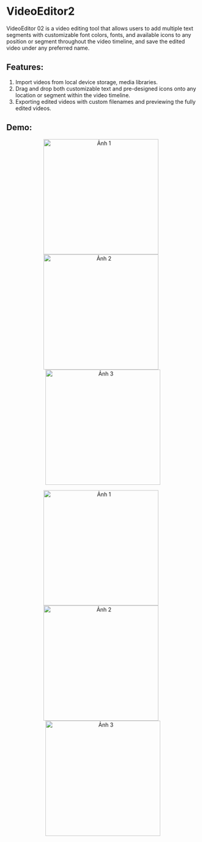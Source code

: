 # **VideoEditor2**
VideoEditor 02 is a video editing tool that allows users to add multiple text segments with customizable font colors, fonts, and available icons to any position or segment throughout the video timeline, and save the edited video under any preferred name.

## Features:
1. Import videos from local device storage, media libraries.
2. Drag and drop both customizable text and pre-designed icons onto any location or segment within the video timeline.
3. Exporting edited videos with custom filenames and previewing the fully edited videos.

## Demo:
<p align="center">
  <img src=https://github.com/santaclose666/VideoEditor2/assets/90021195/9e711798-ac56-4cf2-8e5a-57ecc76cfe44 alt="Ảnh 1" style="display:inline-block; margin-right:10px;" width="300">
  <img src=https://github.com/santaclose666/VideoEditor2/assets/90021195/18127ea9-d387-48dd-b96d-42d4b5ec7b25 alt="Ảnh 2" style="display:inline-block; margin-right:10px;" width="300">
  <img src=https://github.com/santaclose666/VideoEditor2/assets/90021195/7a916d17-7e2d-4d48-a174-57771342c7ef alt="Ảnh 3" style="display:inline-block;" width="300">
</p>

<p align="center">
  <img src=https://github.com/santaclose666/VideoEditor2/assets/90021195/dda21ff6-99e0-4dca-b9ee-1c176b177f06 alt="Ảnh 1" style="display:inline-block; margin-right:10px;" width="300">
  <img src=https://github.com/santaclose666/VideoEditor2/assets/90021195/c73ecc06-ce84-44d1-84e6-1d01681e894c alt="Ảnh 2" style="display:inline-block; margin-right:10px;" width="300">
  <img src=https://github.com/santaclose666/VideoEditor2/assets/90021195/0c68bdc2-15b6-4b9b-9047-bf156cc62fab alt="Ảnh 3" style="display:inline-block;" width="300">
</p>
